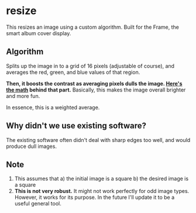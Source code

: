 # resize
This resizes an image using a custom algorithm. Built for the Frame, the smart album cover display.

## Algorithm
Splits up the image in to a grid of 16 pixels (adjustable of course), and averages the red, green, and blue values of that region. 

**Then, it boosts the contrast as averaging pixels dulls the image. [Here's the math](https://www.desmos.com/calculator/rkdaypwhdy) behind that part.** Basically, this makes the image overall brighter and more fun. 

In essence, this is a weighted average.

## Why didn't we use existing software?
The existing software often didn't deal with sharp edges too well, and would produce dull images.

## Note
1. This assumes that 
    a) the initial image is a square
    b) the desired image is a square
2. **This is not very robust.** It might not work perfectly for odd image types. However, it works for its purpose. In the future I'll update it to be a useful general tool.
